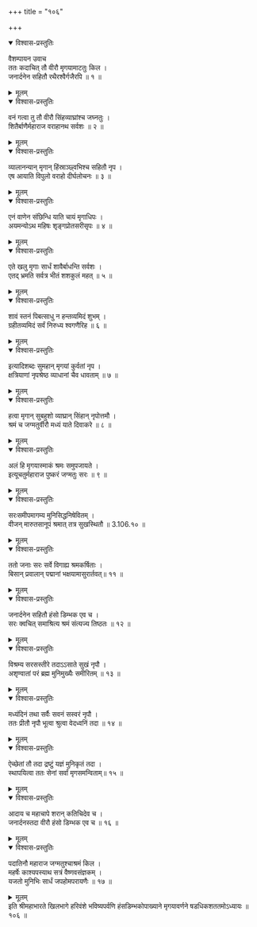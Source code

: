 +++
title = "१०६"

+++

<details open><summary>विश्वास-प्रस्तुतिः</summary>

वैशम्पायन उवाच  
ततः कदाचित् तौ वीरौ मृगयामाटतुः किल ।  
जनार्दनेन सहितौ रथैरश्वैर्गजैरपि ॥ १ ॥
</details>

<details><summary>मूलम्</summary>

वैशम्पायन उवाच  
ततः कदाचित् तौ वीरौ मृगयामाटतुः किल ।  
जनार्दनेन सहितौ रथैरश्वैर्गजैरपि ॥ १ ॥
</details>

<details open><summary>विश्वास-प्रस्तुतिः</summary>

वनं गत्वा तु तौ वीरौ सिंहव्याघ्रांश्च जघ्नतुः ।  
शितैर्बाणैर्महाराज वराहानथ सर्वशः ॥ २ ॥
</details>

<details><summary>मूलम्</summary>

वनं गत्वा तु तौ वीरौ सिंहव्याघ्रांश्च जघ्नतुः ।  
शितैर्बाणैर्महाराज वराहानथ सर्वशः ॥ २ ॥
</details>

<details open><summary>विश्वास-प्रस्तुतिः</summary>

व्यालानन्यान् मृगान् हिंस्राञ्छ्वभिश्च सहितौ नृप ।  
एष आयाति विपुलो वराहो दीर्घलोचनः ॥ ३ ॥
</details>

<details><summary>मूलम्</summary>

व्यालानन्यान् मृगान् हिंस्राञ्छ्वभिश्च सहितौ नृप ।  
एष आयाति विपुलो वराहो दीर्घलोचनः ॥ ३ ॥
</details>

<details open><summary>विश्वास-प्रस्तुतिः</summary>

एनं वाणेन संछिन्धि याति चायं मृगाधिपः ।  
अयमन्योऽथ महिषः शृङ्गप्रोतसरीसृपः ॥ ४ ॥
</details>

<details><summary>मूलम्</summary>

एनं वाणेन संछिन्धि याति चायं मृगाधिपः ।  
अयमन्योऽथ महिषः शृङ्गप्रोतसरीसृपः ॥ ४ ॥
</details>

<details open><summary>विश्वास-प्रस्तुतिः</summary>

एते खलु मृगाः सार्धं शावैर्बाधन्ति सर्वशः ।  
एतद् भ्रमति सर्वत्र भीतं शशकुलं महत् ॥ ५ ॥
</details>

<details><summary>मूलम्</summary>

एते खलु मृगाः सार्धं शावैर्बाधन्ति सर्वशः ।  
एतद् भ्रमति सर्वत्र भीतं शशकुलं महत् ॥ ५ ॥
</details>

<details open><summary>विश्वास-प्रस्तुतिः</summary>

शावं स्तनं पिबत्साधु न हन्तव्यमिदं शुभम् ।  
ग्रहीतव्यमिदं सर्वं निरुध्य श्वगणैरिह ॥ ६ ॥
</details>

<details><summary>मूलम्</summary>

शावं स्तनं पिबत्साधु न हन्तव्यमिदं शुभम् ।  
ग्रहीतव्यमिदं सर्वं निरुध्य श्वगणैरिह ॥ ६ ॥
</details>

<details open><summary>विश्वास-प्रस्तुतिः</summary>

इत्यादिशब्दः सुमहान् मृगयां कुर्वतां नृप ।  
क्षत्रियाणां नृपश्रेष्ठ व्याधानां चैव धावताम् ॥ ७ ॥
</details>

<details><summary>मूलम्</summary>

इत्यादिशब्दः सुमहान् मृगयां कुर्वतां नृप ।  
क्षत्रियाणां नृपश्रेष्ठ व्याधानां चैव धावताम् ॥ ७ ॥
</details>

<details open><summary>विश्वास-प्रस्तुतिः</summary>

हत्वा मृगान् सुबहुशो व्याघ्रान् सिंहान् नृपोत्तमौ ।  
श्रमं च जग्मतुर्वीरौ मध्यं याते दिवाकरे ॥ ८ ॥
</details>

<details><summary>मूलम्</summary>

हत्वा मृगान् सुबहुशो व्याघ्रान् सिंहान् नृपोत्तमौ ।  
श्रमं च जग्मतुर्वीरौ मध्यं याते दिवाकरे ॥ ८ ॥
</details>

<details open><summary>विश्वास-प्रस्तुतिः</summary>

अलं हि मृगयास्माकं श्रमः समुपजायते ।  
इत्यूचतुर्महाराज पुष्करं जग्मतुः सरः ॥ ९ ॥
</details>

<details><summary>मूलम्</summary>

अलं हि मृगयास्माकं श्रमः समुपजायते ।  
इत्यूचतुर्महाराज पुष्करं जग्मतुः सरः ॥ ९ ॥
</details>

<details open><summary>विश्वास-प्रस्तुतिः</summary>

सरःसमीपमागम्य मुनिसिद्धनिषेवितम् ।  
वीजन् मारुतसानूपं श्रमात् तत्र सुखस्थितौ ॥ 3.106.१० ॥
</details>

<details><summary>मूलम्</summary>

सरःसमीपमागम्य मुनिसिद्धनिषेवितम् ।  
वीजन् मारुतसानूपं श्रमात् तत्र सुखस्थितौ ॥ 3.106.१० ॥
</details>

<details open><summary>विश्वास-प्रस्तुतिः</summary>

ततो जनाः सरः सर्वे विगाह्य श्रमकर्षिताः ।  
बिसान् प्रवालान् पद्मानां भक्षयामासुरार्तवत्॥ ११ ॥
</details>

<details><summary>मूलम्</summary>

ततो जनाः सरः सर्वे विगाह्य श्रमकर्षिताः ।  
बिसान् प्रवालान् पद्मानां भक्षयामासुरार्तवत्॥ ११ ॥
</details>

<details open><summary>विश्वास-प्रस्तुतिः</summary>

जनार्दनेन सहितौ हंसो डिम्भक एव च ।  
सरः क्वचित् समाश्रित्य श्रमं संत्यज्य तिष्ठतः ॥ १२ ॥
</details>

<details><summary>मूलम्</summary>

जनार्दनेन सहितौ हंसो डिम्भक एव च ।  
सरः क्वचित् समाश्रित्य श्रमं संत्यज्य तिष्ठतः ॥ १२ ॥
</details>

<details open><summary>विश्वास-प्रस्तुतिः</summary>

विश्रम्य सरसस्तीरे तदाऽऽसाते सुखं नृपौ ।  
अशृण्वातां परं ब्रह्म मुनिमुख्यैः समीरितम् ॥ १३ ॥
</details>

<details><summary>मूलम्</summary>

विश्रम्य सरसस्तीरे तदाऽऽसाते सुखं नृपौ ।  
अशृण्वातां परं ब्रह्म मुनिमुख्यैः समीरितम् ॥ १३ ॥
</details>

<details open><summary>विश्वास-प्रस्तुतिः</summary>

मध्यंदिनं तथा सर्वैः सवनं सस्वरं नृपौ ।  
ततः प्रीतौ नृपौ भूत्वा श्रुत्वा वेदध्वनिं तदा ॥ १४ ॥
</details>

<details><summary>मूलम्</summary>

मध्यंदिनं तथा सर्वैः सवनं सस्वरं नृपौ ।  
ततः प्रीतौ नृपौ भूत्वा श्रुत्वा वेदध्वनिं तदा ॥ १४ ॥
</details>

<details open><summary>विश्वास-प्रस्तुतिः</summary>

ऐच्छेतां तौ तदा द्रष्टुं यज्ञं मुनिकृतं तदा ।  
स्थापयित्वा ततः सेनां सर्वां मृगसमन्विताम्॥ १५ ॥
</details>

<details><summary>मूलम्</summary>

ऐच्छेतां तौ तदा द्रष्टुं यज्ञं मुनिकृतं तदा ।  
स्थापयित्वा ततः सेनां सर्वां मृगसमन्विताम्॥ १५ ॥
</details>

<details open><summary>विश्वास-प्रस्तुतिः</summary>

आदाय च महाचापे शरान् कतिचिदेव च ।  
जनार्दनस्तदा वीरौ हंसो डिम्भक एव च ॥ १६ ॥
</details>

<details><summary>मूलम्</summary>

आदाय च महाचापे शरान् कतिचिदेव च ।  
जनार्दनस्तदा वीरौ हंसो डिम्भक एव च ॥ १६ ॥
</details>

<details open><summary>विश्वास-प्रस्तुतिः</summary>

पदातिनौ महाराज जग्मतुश्चाश्रमं किल ।  
महर्षेः काश्यपस्याथ सत्रं वैष्णवसंज्ञकम् ।  
यजतो मुनिभिः सार्धं जपहोमपरायणैः ॥ १७ ॥
</details>

<details><summary>मूलम्</summary>

पदातिनौ महाराज जग्मतुश्चाश्रमं किल ।  
महर्षेः काश्यपस्याथ सत्रं वैष्णवसंज्ञकम् ।  
यजतो मुनिभिः सार्धं जपहोमपरायणैः ॥ १७ ॥
</details>
इति श्रीमहाभारते खिलभागे हरिवंशे भविष्यपर्वणि हंसडिम्भकोपाख्याने मृगयावर्णने षडधिकशततमोऽध्यायः ॥ १०६ ॥